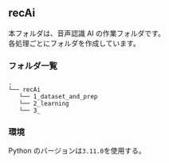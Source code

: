 ## recAi

本フォルダは、音声認識 AI の作業フォルダです。  
各処理ごとにフォルダを作成しています。

### フォルダ一覧

```
.
└── recAi
   └── 1_dataset_and_prep
   └── 2_learning
   └── 3_
```

### 環境

Python のバージョンは`3.11.0`を使用する。
